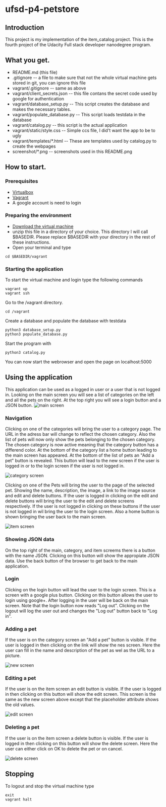# ufsd-p4-petstore
## Introduction
This project is my implementation of the item\_catalog project. This is the fourth project of the Udacity Full stack developer nanodegree program.


## What you get.
* README.md (this file)
* .gitignore -- a file to make sure that not the whole virtual machine gets stored in git, you can ignore this file
* vagrant/.gitignore -- same as above
* vagrant/client\_secrets.json -- this file contans the secret code used by google for authentication
* vagrant/database\_setup.py -- This script creates the database and makes the necessary tables.
* vagrant/populate\_database.py -- This script loads testdata in the database
* vagrant/catalog.py -- this script is the actual application
* vagrant/static/style.css -- Simple ccs file, I did't want the app to be to ugly
* vagrant/templates/\*.html -- These are templates used by catalog.py to create the webpages
* screenshot/\*.png -- screenshots used in this README.png

## How to start.
### Prerequisites
* [Virtualbox](https://www.virtualbox.org/)
* [Vagrant](https://www.vagrantup.com/)
* A google account is need to login

### Preparing the environment
* [Download the virtual machine](https://d17h27t6h515a5.cloudfront.net/topher/2017/August/59822701_fsnd-virtual-machine/fsnd-virtual-machine.zip)
* unzip this file in a directory of your choice. This directory I will call $BASEDIR. Please replace $BASEDIR with your directory in the rest of these instructions.
* Open your terminal and type
```
cd $BASEDIR/vagrant
```
### Starting the application
To start the virtual machine and login type the following commands
```
vagrant up
vagrant ssh
```
Go to the /vagrant directory.
```
cd /vagrant
```
Create a database and populate the database with testdata
```
python3 database_setup.py
python3 populate_database.py
```
Start the program with
```
python3 catalog.py
```
You can now start the webrowser and open the page on localhost:5000

## Using the application
This application can be used as a logged in user or a user that is not logged in. Looking on the main screen you will see a list of categories on the left and all the pets on the right. At the top right you will see a login button and a JSON button.
![main screen](/screenshots/MainScreen.png "Main screen")

### Navigation
Clicking on one of the categories will bring the user to a category page. The URL in the adress bar will change to reflect the chosen category. Also the list of pets will now only show the pets belonging to the chosen category. The chosen category is now active meaning that the category button has a differend color. At the bottom of the category list a home button leading to the main screen has appeared. At the bottom of the list of pets an "Add a pet" button is revealed. This button will lead to the new screen if the user is logged in or to the login screen if the user is not logged in.

![category screen](/screenshots/CategoryScreen.png "Category screen")

Clicking on one of the Pets will bring the user to the page of the selected pet. Showing the name, description, the image, a link to the image source and edit and delete buttons. If the user is logged in clicking on the edit and delete buttons will bring the user to the edit and delete screens respectively. If the user is not logged in clicking on these buttons if the user is not logged in wil bring the user to the login screen. Also a home button is shown bringing the user back to the main screen.

![item screen](/screenshots/ItemScreen.png "Item screen")

### Showing JSON data
On the top right of the main, category, and item screems there is a button with the name JSON. Clicking on this button will show the appropiate JSON data. Use the back button of the browser to get back to the main application. 

### Login
Clicking on the login button will lead the user to the login screen. This is a screen with a google plus button. Clicking on this button allows the user to login using google+. After logging in the user will be back on the main screen. Note that the login button now reads "Log out". Clicking on the logout will log the user out and changes the "Log out" button back to "Log in".

### Adding a pet
If the user is on the category screen an "Add a pet" button is visible. If the user is logged in then clicking on the link will show the nes screen. Here the user can fill in the name and description of the pet as wel as the URL to a picture. 

![new screen](/screenshots/NewScreen.png "New screen")

### Editing a pet
If the user is on the item screen an edit button is visible. If the user is logged in then clicking on this button will show the edit screen. This screen is the same as the new screen above except that the placeholder attribute shows the old values.

![edit screen](/screenshots/EditScreen.png "Edit screen")

### Deleting a pet
If the user is on the item screen a delete button is visible. If the user is logged in then clicking on this button will show the delete screen. Here the user can either click on OK to delete the pet or on cancel. 

![delete screen](/screenshots/DeleteScreen.png "Delete screen")

## Stopping
To logout and stop the virtual machine type
```
exit
vagrant halt
```